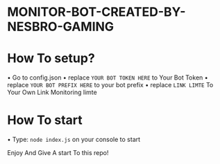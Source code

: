  # MONITOR-BOT-CREATED-BY-NESBRO-GAMING

# How To setup?
• Go to config.json
• replace `YOUR BOT TOKEN HERE` to Your Bot Token
• replace `YOUR BOT PREFIX HERE` to your bot prefix
• replace `LINK LIMTE` To Your Own Link Monitoring limte
# How To start 
• Type: `node index.js` on your console to start

Enjoy And Give A start To this repo!
